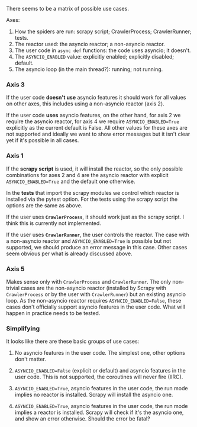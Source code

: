 There seems to be a matrix of possible use cases.

Axes:

1. How the spiders are run: scrapy script; CrawlerProcess; CrawlerRunner; tests.
2. The reactor used: the asyncio reactor; a non-asyncio reactor.
3. The user code in `async def` functions: the code uses asyncio; it doesn't.
4. The `ASYNCIO_ENABLED` value: explicitly enabled; explicitly disabled; default.
5. The asyncio loop (in the main thread?): running; not running.

### Axis 3

If the user code **doesn't use** asyncio features it should work for all values on other axes, this includes using a non-asyncio reactor (axis 2).

If the user code **uses** asyncio features, on the other hand, for axis 2 we require the asyncio reactor, for axis 4 we require `ASYNCIO_ENABLED=True` explicitly as the current default is False. All other values for these axes are not supported and ideally we want to show error messages but it isn't clear yet if it's possible in all cases.

### Axis 1

If the **scrapy script** is used, it will install the reactor, so the only possible combinations for axes 2 and 4 are the asyncio reactor with explicit `ASYNCIO_ENABLED=True` and the default one otherwise.

In the **tests** that import the scrapy modules we control which reactor is installed via the pytest option. For the tests using the scrapy script the options are the same as above.

If the user uses **`CrawlerProcess`**, it should work just as the scrapy script. I think this is currently not implemented.

If the user uses **`CrawlerRunner`**, the user controls the reactor. The case with a non-asyncio reactor and `ASYNCIO_ENABLED=True` is possible but not supported, we should produce an error message in this case. Other cases seem obvious per what is already discussed above.

### Axis 5

Makes sense only with `CrawlerProcess` and `CrawlerRunner`. The only non-trivial cases are the non-asyncio reactor (installed by Scrapy with `CrawlerProcess` or by the user with `CrawlerRunner`) but an existing asyncio loop. As the 
non-asyncio reactor requires `ASYNCIO_ENABLED=False`, these cases don't officially support asyncio features in the user code. What will happen in practice needs to be tested.

### Simplifying

It looks like there are these basic groups of use cases:

1. No asyncio features in the user code. The simplest one, other options don't matter.

2. `ASYNCIO_ENABLED=False` (explicit or default) and asyncio features in the user code. This is not supported, the coroutines will never fire (IIRC).

3. `ASYNCIO_ENABLED=True`, asyncio features in the user code, the run mode implies no reactor is installed. Scrapy will install the asyncio one.

3. `ASYNCIO_ENABLED=True`, asyncio features in the user code, the run mode implies a reactor is installed. Scrapy will check if it's the asyncio one, and show an error otherwise. Should the error be fatal?
